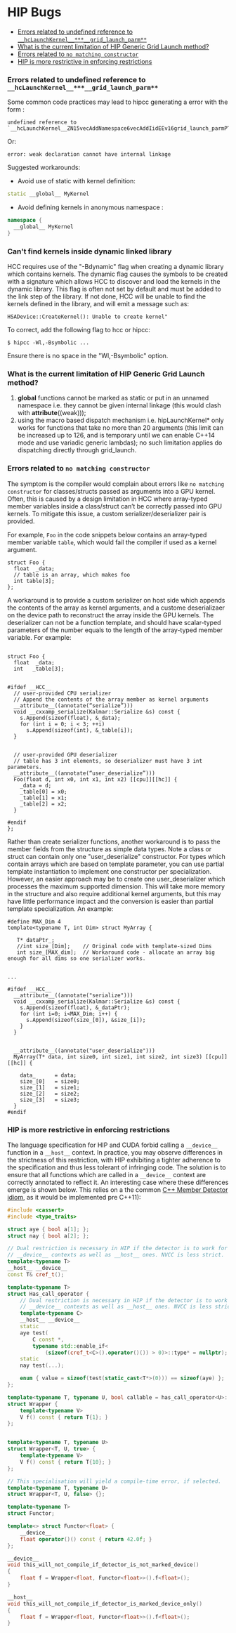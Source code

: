 # HIP Bugs 
<!-- toc -->

- [Errors related to undefined reference to `__hcLaunchKernel__***__grid_launch_parm**`](#errors-related-to-undefined-reference-to-__hclaunchkernel____grid_launch_parm)
- [What is the current limitation of HIP Generic Grid Launch method?](#what-is-the-current-limitation-of-hip-generic-grid-launch-method)
- [Errors related to `no matching constructor`](#errors-related-to-no-matching-constructor)
- [HIP is more restrictive in enforcing restrictions](#hip-is-more-restrictive-in-enforcing-restrictions)

<!-- tocstop -->

### Errors related to undefined reference to `__hcLaunchKernel__***__grid_launch_parm**`

Some common code practices may lead to hipcc generating a error with the form :
```
undefined reference to `__hcLaunchKernel__ZN15vecAddNamespace6vecAddIidEEv16grid_launch_parmPT0_S3_S3_T_
```
Or:
```
error: weak declaration cannot have internal linkage
```

Suggested workarounds:
- Avoid use of static with kernel definition:
```c++
static __global__ MyKernel 
```

- Avoid defining kernels in anonymous namespace :
```c++
namespace {
  __global__ MyKernel
}
```

### Can't find kernels inside dynamic linked library

HCC requires use of the "-Bdynamic" flag when creating a dynamic library which contains kernels.  The dynamic flag causes the symbols to be created with a signature which allows HCC to discover and load the kernels in the dynamic library.   This flag is often not set by default and must be added to the link step of the library.  If not done, HCC will be unable to find the kernels defined in the library, and will emit a message such as:

```
HSADevice::CreateKernel(): Unable to create kernel"
```

To correct, add the following flag to hcc or hipcc:
```
$ hipcc -Wl,-Bsymbolic ...
```

Ensure there is no space in the "Wl,-Bsymbolic" option.


### What is the current limitation of HIP Generic Grid Launch method?
1. __global__ functions cannot be marked as static or put in an unnamed namespace i.e. they cannot be given internal linkage (this would clash with __attribute__((weak)));
2. using the macro based dispatch mechanism i.e. hipLaunchKernel* only works for functions that take no more than 20 arguments (this limit can be increased up to 126, and is temporary until we can enable C++14 mode and use variadic generic lambdas); no such limitation applies do dispatching directly through grid_launch.


### Errors related to `no matching constructor`

The symptom is the compiler would complain about errors like `no matching constructor` for classes/structs passed as arguments into a GPU kernel. Often, this is caused by a design limitation in HCC where array-typed member variables inside a class/struct can’t be correctly passed into GPU kernels. To mitigate this issue, a custom serializer/deserializer pair is provided.

For example, `Foo` in the code snippets below contains an array-typed member variable `table`, which would fail the compiler if used as a kernel argument.

```
struct Foo {
  float  _data;
  // table is an array, which makes foo
  int table[3];
};
```

A workaround is to provide a custom serializer on host side which appends the contents of the array as kernel arguments, and a custome deserializaer on the device path to reconstruct the array inside the GPU kernels.
The deserializer can not be a function template, and should have scalar-typed parameters of the number equals to the length of the array-typed member variable. For example:

```

struct Foo {
  float  _data;
  int   _table[3];


#ifdef __HCC__
  // user-provided CPU serializer
  // Append the contents of the array member as kernel arguments
  __attribute__((annotate(“serialize”)))
  void __cxxamp_serialize(Kalmar::Serialize &s) const {
    s.Append(sizeof(float), &_data);
    for (int i = 0; i < 3; ++i)
      s.Append(sizeof(int), &_table[i]);
  }


  // user-provided GPU deserializer
  // table has 3 int elements, so deserializer must have 3 int parameters.
  __attribute__((annotate(“user_deserialize”)))
  Foo(float d, int x0, int x1, int x2) [[cpu]][[hc]] {
    _data = d;
    _table[0] = x0;
    _table[1] = x1;
    _table[2] = x2;
  }

#endif
};
```


Rather than create serializer functions, another workaround is to pass the member fields from the structure as simple data types.
Note a class or struct can contain only one "user_deserialize" constructor.
For types which contain arrays which are based on template parameter, you can use partial template instantiation to implement one constructor per specialization.
However, an easier approach may be to create one user_deserializer which processes the maximum supported dimension.
This will take more memory in the structure and also require additional kernel arguments, but this may have little performance impact and the conversion is easier than partial template specialization.  An example:

```
#define MAX_Dim 4
template<typename T, int Dim> struct MyArray {

   T* dataPtr_;
   //int size_[Dim];    // Original code with template-sized Dims
   int size_[MAX_dim];  // Workaround code - allocate an array big enough for all dims so one serializer works.


...

#ifdef __HCC__
  __attribute__((annotate("serialize")))
  void __cxxamp_serialize(Kalmar::Serialize &s) const {
    s.Append(sizeof(float), &_dataPtr);
    for (int i=0; i<MAX_Dim; i++) {
      s.Append(sizeof(size_[0]), &size_[i]);
    }
  }


  __attribute__((annotate("user_deserialize")))
  MyArray(T* data, int size0, int size1, int size2, int size3) [[cpu]][[hc]] {

    data_      = data;
    size_[0]   = size0;
    size_[1]   = size1;
    size_[2]   = size2;
    size_[3]   = size3;
  }
#endif
```


### HIP is more restrictive in enforcing restrictions
The language specification for HIP and CUDA forbid calling a
`__device__` function in a `__host__` context. In practice, you may observe
differences in the strictness of this restriction, with HIP exhibiting a tighter
adherence to the specification and thus less tolerant of infringing code. The
solution is to ensure that all functions which are called in a
`__device__` context are correctly annotated to reflect it. An interesting case
where these differences emerge is shown below.  This relies on a the common 
[C++ Member Detector idiom][1], as it would be implemented pre C++11):  

```c++
#include <cassert>
#include <type_traits>

struct aye { bool a[1]; };
struct nay { bool a[2]; };

// Dual restriction is necessary in HIP if the detector is to work for
// __device__ contexts as well as __host__ ones. NVCC is less strict.
template<typename T>
__host__ __device__
const T& cref_t();

template<typename T>
struct Has_call_operator {
    // Dual restriction is necessary in HIP if the detector is to work for
    // __device__ contexts as well as __host__ ones. NVCC is less strict.
    template<typename C>
    __host__ __device__
    static
    aye test(
        C const *,
        typename std::enable_if<
            (sizeof(cref_t<C>().operator()()) > 0)>::type* = nullptr);
    static
    nay test(...);

    enum { value = sizeof(test(static_cast<T*>(0))) == sizeof(aye) };
};

template<typename T, typename U, bool callable = has_call_operator<U>::value>
struct Wrapper {
    template<typename V>
    V f() const { return T{1}; }
};


template<typename T, typename U>
struct Wrapper<T, U, true> {
    template<typename V>
    V f() const { return T{10}; }
};

// This specialisation will yield a compile-time error, if selected.
template<typename T, typename U>
struct Wrapper<T, U, false> {};

template<typename T>
struct Functor;

template<> struct Functor<float> {
    __device__
    float operator()() const { return 42.0f; }
};

__device__
void this_will_not_compile_if_detector_is_not_marked_device()
{
    float f = Wrapper<float, Functor<float>>().f<float>();
}

__host__
void this_will_not_compile_if_detector_is_marked_device_only()
{
    float f = Wrapper<float, Functor<float>>().f<float>();
}
```
[1]: https://en.wikibooks.org/wiki/More_C%2B%2B_Idioms/Member_Detector
